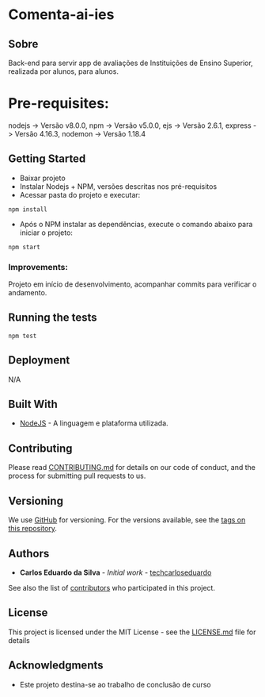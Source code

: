 # Comenta-ai-ies

## Sobre
Back-end para servir app de avaliações de Instituições de Ensino Superior, realizada por alunos, para alunos.

# Pre-requisites:
nodejs -> Versão v8.0.0,
npm -> Versão v5.0.0,
ejs ->  Versão 2.6.1,
express -> Versão 4.16.3,
nodemon -> Versão 1.18.4

## Getting Started

- Baixar projeto
- Instalar Nodejs + NPM, versões descritas nos pré-requisitos
- Acessar pasta do projeto e executar:
```
npm install
```
- Após o NPM instalar as dependências, execute o comando abaixo para iniciar o projeto:
```
npm start
```

### Improvements:
Projeto em início de desenvolvimento, acompanhar commits para verificar o andamento.

## Running the tests
```
npm test
```

## Deployment
N/A

## Built With

* [NodeJS](https://nodejs.org/) - A linguagem e plataforma utilizada.


## Contributing
Please read [CONTRIBUTING.md](https://gist.github.com/techCarlosEduardo/b24679402957c63ec426) for details on our code of conduct, and the process for submitting pull requests to us.


## Versioning
We use [GitHub](https://github.com) for versioning. For the versions available, see the [tags on this repository](https://github.com/techCarlosEduardo/comenta-ai-ies/tags). 


## Authors

* **Carlos Eduardo da Silva** - *Initial work* - [techcarloseduardo](https://github.com/techCarlosEduardo)

See also the list of [contributors](https://github.com/techCarlosEduardo/comenta-ai-ies/contributors) who participated in this project.

## License
This project is licensed under the MIT License - see the [LICENSE.md](LICENSE.md) file for details

## Acknowledgments

* Este projeto destina-se ao trabalho de conclusão de curso
